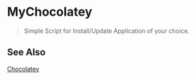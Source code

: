 # MyChocolatey

>Simple Script for Install/Update Application of your choice.

## See Also
[Chocolatey](https://community.chocolatey.org/)
